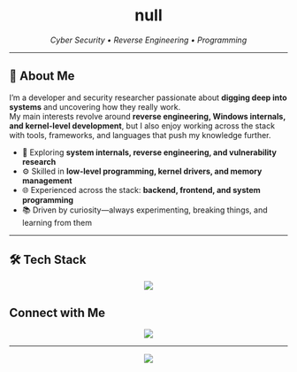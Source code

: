 <h1 align="center">null</h1>
<p align="center">
  <i>Cyber Security • Reverse Engineering • Programming</i>
</p>

---
## 🚀 About Me
I’m a developer and security researcher passionate about **digging deep into systems** and uncovering how they really work.  
My main interests revolve around **reverse engineering, Windows internals, and kernel-level development**, but I also enjoy working across the stack with tools, frameworks, and languages that push my knowledge further.  

- 🔐 Exploring **system internals, reverse engineering, and vulnerability research**  
- ⚙️ Skilled in **low-level programming, kernel drivers, and memory management**  
- 🌐 Experienced across the stack: **backend, frontend, and system programming**  
- 📚 Driven by curiosity—always experimenting, breaking things, and learning from them  


---

## 🛠️ Tech Stack
<p align="center">
  <img src="https://skillicons.dev/icons?i=c,cpp,python,js,ts,php,java,html,css,dotnet,react,express,laravel,mysql,postgres,linux,git,docker,firebase,unreal,vscode,visualstudio" />
</p>

## Connect with Me
<p align="center">
  <a href="https://x.com/Real0x00"><img src="https://img.shields.io/badge/Twitter-@Real0x00-1DA1F2?style=for-the-badge&logo=twitter&logoColor=white" /></a>
</p>

---

<p align="center">
  <img src="https://komarev.com/ghpvc/?username=D7-M&style=flat-square&color=36BCF7" />
</p>
